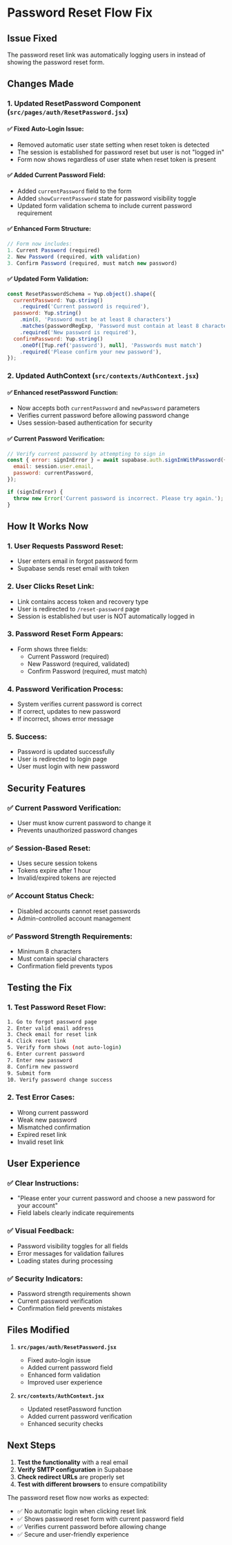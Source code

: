 # Password Reset Flow Fix

## Issue Fixed
The password reset link was automatically logging users in instead of showing the password reset form.

## Changes Made

### 1. Updated ResetPassword Component (`src/pages/auth/ResetPassword.jsx`)

#### ✅ **Fixed Auto-Login Issue:**
- Removed automatic user state setting when reset token is detected
- The session is established for password reset but user is not "logged in"
- Form now shows regardless of user state when reset token is present

#### ✅ **Added Current Password Field:**
- Added `currentPassword` field to the form
- Added `showCurrentPassword` state for password visibility toggle
- Updated form validation schema to include current password requirement

#### ✅ **Enhanced Form Structure:**
```jsx
// Form now includes:
1. Current Password (required)
2. New Password (required, with validation)
3. Confirm Password (required, must match new password)
```

#### ✅ **Updated Form Validation:**
```javascript
const ResetPasswordSchema = Yup.object().shape({
  currentPassword: Yup.string()
    .required('Current password is required'),
  password: Yup.string()
    .min(8, 'Password must be at least 8 characters')
    .matches(passwordRegExp, 'Password must contain at least 8 characters and one special character')
    .required('New password is required'),
  confirmPassword: Yup.string()
    .oneOf([Yup.ref('password'), null], 'Passwords must match')
    .required('Please confirm your new password'),
});
```

### 2. Updated AuthContext (`src/contexts/AuthContext.jsx`)

#### ✅ **Enhanced resetPassword Function:**
- Now accepts both `currentPassword` and `newPassword` parameters
- Verifies current password before allowing password change
- Uses session-based authentication for security

#### ✅ **Current Password Verification:**
```javascript
// Verify current password by attempting to sign in
const { error: signInError } = await supabase.auth.signInWithPassword({
  email: session.user.email,
  password: currentPassword,
});

if (signInError) {
  throw new Error('Current password is incorrect. Please try again.');
}
```

## How It Works Now

### 1. **User Requests Password Reset:**
- User enters email in forgot password form
- Supabase sends reset email with token

### 2. **User Clicks Reset Link:**
- Link contains access token and recovery type
- User is redirected to `/reset-password` page
- Session is established but user is NOT automatically logged in

### 3. **Password Reset Form Appears:**
- Form shows three fields:
  - Current Password (required)
  - New Password (required, validated)
  - Confirm Password (required, must match)

### 4. **Password Verification Process:**
- System verifies current password is correct
- If correct, updates to new password
- If incorrect, shows error message

### 5. **Success:**
- Password is updated successfully
- User is redirected to login page
- User must login with new password

## Security Features

### ✅ **Current Password Verification:**
- User must know current password to change it
- Prevents unauthorized password changes

### ✅ **Session-Based Reset:**
- Uses secure session tokens
- Tokens expire after 1 hour
- Invalid/expired tokens are rejected

### ✅ **Account Status Check:**
- Disabled accounts cannot reset passwords
- Admin-controlled account management

### ✅ **Password Strength Requirements:**
- Minimum 8 characters
- Must contain special characters
- Confirmation field prevents typos

## Testing the Fix

### 1. **Test Password Reset Flow:**
```bash
1. Go to forgot password page
2. Enter valid email address
3. Check email for reset link
4. Click reset link
5. Verify form shows (not auto-login)
6. Enter current password
7. Enter new password
8. Confirm new password
9. Submit form
10. Verify password change success
```

### 2. **Test Error Cases:**
- Wrong current password
- Weak new password
- Mismatched confirmation
- Expired reset link
- Invalid reset link

## User Experience

### ✅ **Clear Instructions:**
- "Please enter your current password and choose a new password for your account"
- Field labels clearly indicate requirements

### ✅ **Visual Feedback:**
- Password visibility toggles for all fields
- Error messages for validation failures
- Loading states during processing

### ✅ **Security Indicators:**
- Password strength requirements shown
- Current password verification
- Confirmation field prevents mistakes

## Files Modified

1. **`src/pages/auth/ResetPassword.jsx`**
   - Fixed auto-login issue
   - Added current password field
   - Enhanced form validation
   - Improved user experience

2. **`src/contexts/AuthContext.jsx`**
   - Updated resetPassword function
   - Added current password verification
   - Enhanced security checks

## Next Steps

1. **Test the functionality** with a real email
2. **Verify SMTP configuration** in Supabase
3. **Check redirect URLs** are properly set
4. **Test with different browsers** to ensure compatibility

The password reset flow now works as expected:
- ✅ No automatic login when clicking reset link
- ✅ Shows password reset form with current password field
- ✅ Verifies current password before allowing change
- ✅ Secure and user-friendly experience
